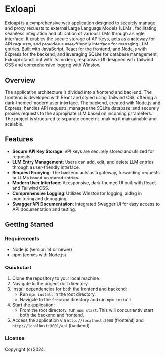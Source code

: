 # Exloapi

Exloapi is a comprehensive web application designed to securely manage and proxy requests to external Large Language Models (LLMs), facilitating seamless integration and utilization of various LLMs through a single interface. It enables the secure storage of API keys, acts as a gateway for API requests, and provides a user-friendly interface for managing LLM entries. Built with JavaScript, React for the frontend, and Node.js with Express for the backend, and leveraging SQLite for database management, Exloapi stands out with its modern, responsive UI designed with Tailwind CSS and comprehensive logging with Winston.

## Overview

The application architecture is divided into a frontend and backend. The frontend is developed with React and styled using Tailwind CSS, offering a dark-themed modern user interface. The backend, created with Node.js and Express, handles API requests, manages the SQLite database, and securely proxies requests to the appropriate LLM based on incoming parameters. The project is structured to separate concerns, making it maintainable and scalable.

## Features

- **Secure API Key Storage**: API keys are securely stored and utilized for requests.
- **LLM Entry Management**: Users can add, edit, and delete LLM entries through a user-friendly interface.
- **Request Proxying**: The backend acts as a gateway, forwarding requests to LLMs based on stored entries.
- **Modern User Interface**: A responsive, dark-themed UI built with React and Tailwind CSS.
- **Comprehensive Logging**: Utilizes Winston for logging, aiding in monitoring and debugging.
- **Swagger API Documentation**: Integrated Swagger UI for easy access to API documentation and testing.

## Getting Started

### Requirements

- Node.js (version 14 or newer)
- npm (comes with Node.js)

### Quickstart

1. Clone the repository to your local machine.
2. Navigate to the project root directory.
3. Install dependencies for both the frontend and backend:
   - Run `npm install` in the root directory.
   - Navigate to the `frontend` directory and run `npm install`.
4. Start the application:
   - From the root directory, run `npm start`. This will concurrently start both the backend and frontend.
5. Access the application via `http://localhost:3000` (frontend) and `http://localhost:3001/api` (backend).

### License

Copyright (c) 2024.